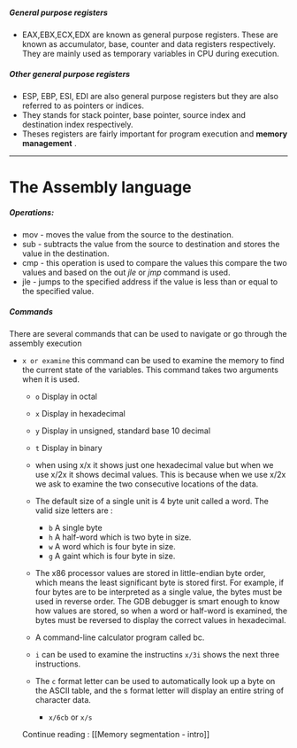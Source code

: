 ##### General purpose registers

- EAX,EBX,ECX,EDX are known as general purpose registers. These are known as accumulator, base, counter and data registers respectively. They are mainly used as temporary variables in CPU during execution.
##### Other general purpose registers

- ESP, EBP, ESI, EDI are also general purpose registers but they are also referred to as pointers or indices.
- They stands for stack pointer, base pointer, source index and destination index respectively.
- Theses registers are fairly important for program execution and **memory management** .
---
# The Assembly language

##### Operations:
- mov - moves the value from the source to the destination.
- sub - subtracts the value from the source to destination and stores the value in the destination.
- cmp - this operation is used to compare the values this compare the two values and based on the out  *jle*  or *jmp* command is used.
- jle - jumps to the specified address if the value is less than or equal to the specified value.

##### Commands
There are several commands that can be used to navigate or go through the assembly execution
-  `x or examine` this command can be used to examine the memory to find the current state of the variables. This command takes two arguments when it is used. 
	 - `o` Display in octal
	 - `x` Display in hexadecimal
	 - `y` Display in unsigned, standard base 10 decimal
	 - `t` Display in binary
	 -   when using x/x it shows just one hexadecimal value but when we use x/2x it shows decimal values. This is because when we use x/2x we ask to examine the two consecutive locations of the data.
	 -  The default size of a single unit is 4 byte unit called a word. The valid size letters are :
		 - `b` A single byte
		 - `h` A half-word which is two byte in size.
		 - `w` A word which is four byte in size.
		 - `g` A gaint which is four byte in size.
	
	- The x86 processor values are stored in little-endian byte order, which means the least significant byte is stored first. For example, if four bytes are to be interpreted as a single value, the bytes must be used in reverse order. The GDB debugger is smart enough to know how values are stored, so when a word or half-word is examined, the bytes must be reversed to display the correct values in hexadecimal.
	 
	- A command-line calculator program called bc.
	- `i` can be used to examine the instructins `x/3i` shows the next three instructions.
	- The `c` format letter can be used to automatically look up a byte on the ASCII table, and the s format letter will display an entire string of character data.
		- `x/6cb` or `x/s`
	
	Continue reading : [[Memory segmentation - intro]]
